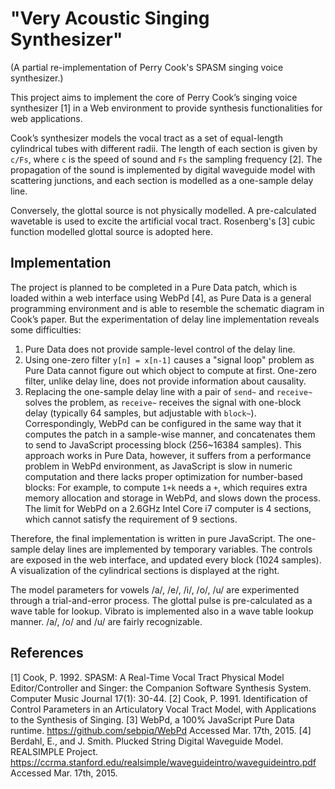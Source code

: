 "Very Acoustic Singing Synthesizer"
===================================

(A partial re-implementation of Perry Cook's SPASM singing voice synthesizer.)

This project aims to implement the core of Perry Cook’s singing voice synthesizer [1] in a Web environment to provide synthesis functionalities for web applications.

Cook’s synthesizer models the vocal tract as a set of equal-length cylindrical tubes with different radii. The length of each section is given by `c/Fs`, where `c` is the speed of sound and `Fs` the sampling frequency [2]. The propagation of the sound is implemented by digital waveguide model with scattering junctions, and each section is modelled as a one-sample delay line.

Conversely, the glottal source is not physically modelled. A pre-calculated wavetable is used to excite the artificial vocal tract. Rosenberg's [3] cubic function modelled glottal source is adopted here.

## Implementation

The project is planned to be completed in a Pure Data patch, which is loaded within a web interface using WebPd [4], as Pure Data is a general programming environment and is able to resemble the schematic diagram in Cook’s paper. But the experimentation of delay line implementation reveals some difficulties:

1. Pure Data does not provide sample-level control of the delay line.
2. Using one-zero filter `y[n] = x[n-1]` causes a "signal loop" problem as Pure Data cannot figure out which object to compute at first. One-zero filter, unlike delay line, does not provide information about causality.
3. Replacing the one-sample delay line with a pair of `send~` and `receive~` solves the problem, as `receive~` receives the signal with one-block delay (typically 64 samples, but adjustable with `block~`). Correspondingly, WebPd can be configured in the same way that it computes the patch in a sample-wise manner, and concatenates them to send to JavaScript processing block (256~16384 samples). This approach works in Pure Data, however, it suffers from a performance problem in WebPd environment, as JavaScript is slow in numeric computation and there lacks proper optimization for number-based blocks: For example, to compute `1+k` needs a `+`, which requires extra memory allocation and storage in WebPd, and slows down the process. The limit for WebPd on a 2.6GHz Intel Core i7 computer is 4 sections, which cannot satisfy the requirement of 9 sections.

Therefore, the final implementation is written in pure JavaScript. The one-sample delay lines are implemented by temporary variables. The controls are exposed in the web interface, and updated every block (1024 samples). A visualization of the cylindrical sections is displayed at the right.

The model parameters for vowels /a/, /e/, /i/, /o/, /u/ are experimented through a trial-and-error process. The glottal pulse is pre-calculated as a wave table for lookup. Vibrato is implemented also in a wave table lookup manner. /a/, /o/ and /u/ are fairly recognizable.


## References

[1] Cook, P. 1992. SPASM: A Real-Time Vocal Tract Physical Model Editor/Controller and Singer: the Companion Software Synthesis System. Computer Music Journal 17(1): 30-44.
[2] Cook, P. 1991. Identification of Control Parameters in an Articulatory Vocal Tract Model, with Applications to the Synthesis of Singing.
[3] WebPd, a 100% JavaScript Pure Data runtime. https://github.com/sebpiq/WebPd Accessed Mar. 17th, 2015.
[4] Berdahl, E., and J. Smith. Plucked String Digital Waveguide Model. REALSIMPLE Project. https://ccrma.stanford.edu/realsimple/waveguideintro/waveguideintro.pdf Accessed Mar. 17th, 2015.
